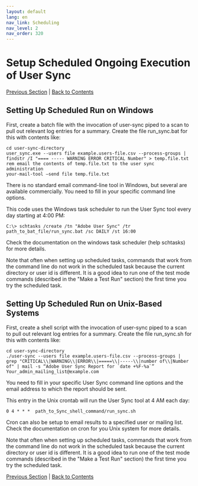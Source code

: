 ```yaml
---
layout: default
lang: en
nav_link: Scheduling
nav_level: 2
nav_order: 320
---
```


# Setup Scheduled Ongoing Execution of User Sync


[Previous Section](command_line_options.md) \| [Back to Contents](index.md) 

## Setting Up Scheduled Run on Windows

First, create a batch file with the invocation of user-sync piped to a scan to pull out relevant log entries for a summary.
Create the file run_sync.bat for this with contents like:

	cd user-sync-directory
	user_sync.exe --users file example.users-file.csv --process-groups | findstr /I "==== ----- WARNING ERROR CRITICAL Number" > temp.file.txt
	rem email the contents of temp.file.txt to the user sync administration
	your-mail-tool –send file temp.file.txt


There is no standard email command-line tool in Windows, but several are available commercially.
You need to fill in your specific command line options.

This code uses the Windows task scheduler to run the User Sync tool every day starting at 4:00 PM:

	C:\> schtasks /create /tn "Adobe User Sync" /tr path_to_bat_file/run_sync.bat /sc DAILY /st 16:00

Check the documentation on the windows task scheduler (help schtasks) for more details.

Note that often when setting up scheduled tasks, commands that work from the command line do not work in the scheduled task because the current directory or user id is different.  It is a good idea to run one of the test mode commands (described in the "Make a Test Run" section) the first time you try the scheduled task.


## Setting Up Scheduled Run on Unix-Based Systems

First, create a shell script with the invocation of user-sync piped to a scan to pull out relevant log entries for a summary.  Create the file run_sync.sh for this with contents like:

	cd user-sync-directory
	./user-sync --users file example.users-file.csv --process-groups |  grep "CRITICAL\\|WARNING\\|ERROR\\|=====\\|-----\\|number of\\|Number of" | mail -s “Adobe User Sync Report for `date +%F-%a`” 
    Your_admin_mailing_list@example.com


You need to fill in your specific User Sync command line options and the email address to which the report should be sent.

This entry in  the Unix crontab will run the User Sync tool at 4 AM each day: 

	0 4 * * *  path_to_Sync_shell_command/run_sync.sh 

Cron can also be setup to email results to a specified user or mailing list.  Check the documentation on cron for you Unix system for more details.

Note that often when setting up scheduled tasks, commands that work from the command line do not work in the scheduled task because the current directory or user id is different.  It is a good idea to run one of the test mode commands (described in the "Make a Test Run" section) the first time you try the scheduled task.


[Previous Section](command_line_options.md) \| [Back to Contents](index.md) 

